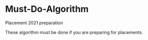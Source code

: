 # Must-Do-Algorithm
Placement 2021 preparation

These algorithm must be done if you are preparing for placements.
